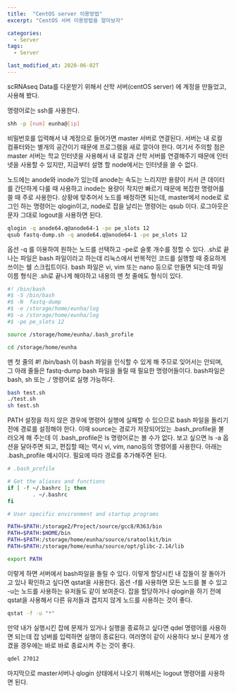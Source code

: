 ```yaml
---
title:  "CentOS server 이용방법"
excerpt: "CentOS 서버 이용방법을 알아보자"

categories:
  - Server
tags:
  - Server

last_modified_at: 2020-06-02T
---
```



scRNAseq Data를 다운받기 위해서 산학 서버(centOS server) 에 계정을 만들었고, 사용해 봤다.

명령어로는 ssh를 사용한다.

```bash
shh -p [num] eunha@[ip]
```

 비밀번호를 입력해서 내 계정으로 들어가면 master 서버로 연결된다. 서버는 내 로컬 컴퓨터와는 별개의 공간이기 때문에 프로그램을 새로 깔아야 한다. 여기서 주의할 점은 master 서버는 학교 인터넷을 사용해서 내 로컬과 산학 서버를 연결해주기 때문에 인터넷을 사용할 수 있지만, 지금부터 설명 할 node에서는 인터넷을 쓸 수 없다. 

 노드에는 anode와 inode가 있는데 anode는 속도는 느리지만 용량이 커서 큰 데이터를 간단하게 다룰 때 사용하고 inode는 용량이 작지만 빠르기 때문에 복잡한 명령어를 쓸 때 주로 사용한다. 상황에 맞추어서 노드를 배정하면 되는데, master에서 node로 로그인 하는 명령어는 qlogin이고, node로 잡을 날리는 명령어는 qsub 이다. 로그아웃은 문자 그대로 logout을 사용하면 된다.

```bash
qlogin -q anode64.q@anode64-1 -pe pe_slots 12
qsub fastq-dump.sh -q anode64.q@anode64-1 -pe pe_slots 12
```


 옵션 -q 를 이용하여 원하는 노드를 선택하고 -pe로 슬롯 개수를 정할 수 있다.  .sh로 끝나는 파일은 bash 파일이라고 하는데 리눅스에서 반복적인 코드를 실행할 때 중요하게 쓰이는 쉘 스크립트이다. bash 파일은 vi, vim 또는 nano 등으로 만들면 되는데 파일 이름 형식은 .sh로 끝나게 해야하고 내용의 맨 첫 줄에도 형식이 있다.  

```bash
#! /bin/bash
#$ -S /bin/bash
#$ -N  fastq-dump
#$ -e /storage/home/eunha/log
#$ -o /storage/home/eunha/log 
#$ -pe pe_slots 12

source /storage/home/eunha/.bash_profile

cd /storage/home/eunha
```

 맨 첫 줄의 #! /bin/bash 이 bash 파일을 인식할 수 있게 해 주므로 잊어서는 안되며, 그 아래 줄들은 fastq-dump bash 파일을 돌릴 때 필요한 명령어들이다. bash파일은 bash, sh 또는 ./  명령어로 실행 가능하다.

```bash
bash test.sh
./test.sh
sh test.sh
```

 PATH 설정을 하지 않은 경우에 명령어 실행에 실패할 수 있으므로 bash 파일을 돌리기 전에 경로를 설정해야 한다. 이때 source는 경로가 저장되어있는 .bash_profile을 불러오게 해 주는데 이 .bash_profile은 ls 명령어로는 볼 수가 없다.  보고 싶으면 ls -a 옵션을 달아주면 되고, 편집할 때는 역시 vi, vim, nano등의 명령어를 사용한다. 아래는 .bash_profile 예시이다. 필요에 따라 경로를 추가해주면 된다.

```bash
# .bash_profile

# Get the aliases and functions
if [ -f ~/.bashrc ]; then
        . ~/.bashrc
fi

# User specific environment and startup programs

PATH=$PATH:/storage2/Project/source/gcc8/R363/bin
PATH=$PATH:$HOME/bin
PATH=$PATH:/storage/home/eunha/source/sratoolkit/bin
PATH=$PATH:/storage/home/eunha/source/opt/glibc-2.14/lib

export PATH
```

 이렇게 하면 서버에서 bash파일을 돌릴 수 있다. 이렇게 할당시킨 내 잡들이 잘 돌아가고 있나 확인하고 싶다면 qstat을 사용한다. 옵션 -f를 사용하면 모든 노드를 볼 수 있고  -u는 노드를 사용하는 유저들도 같이 보여준다. 잡을 할당하거나 qlogin을 하기 전에 qstat을 사용해서 다른 유저들과 겹치지 않게 노드를 사용하는 것이 좋다. 

```bash
qstat -f -u "*" 
```

 만약 내가 실행시킨 잡에 문제가 있거나 실행을 종료하고 싶다면 qdel 명령어를 사용하면 되는데 잡 넘버를 입력하면 실행이 종료된다. 여러명이 같이 사용하다 보니 문제가 생겼을 경우에는 바로 바로 종료시켜 주는 것이 좋다.

```bash
qdel 27012
```

 마지막으로 master서버나 qlogin 상태에서 나오기 위해서는 logout 명령어를 사용하면 된다.